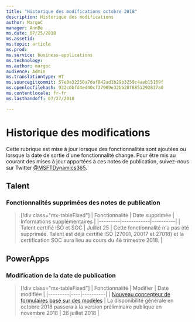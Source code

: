 ```yaml
---
title: "Historique des modifications octobre 2018"
description: Historique des modifications
author: MargoC
manager: AnnBe
ms.date: 07/25/2018
ms.assetid: 
ms.topic: article
ms.prod: 
ms.service: business-applications
ms.technology: 
ms.author: margoc
audience: Admin
ms.translationtype: HT
ms.sourcegitcommit: 57e0a32250a7daf842ad1b29b3259c4aeb15169f
ms.openlocfilehash: 932c0bfd4ed40cf37909e32bb28f8851292837a0
ms.contentlocale: fr-fr
ms.lasthandoff: 07/27/2018

---
```

# <a name="change-history"></a>Historique des modifications

Cette rubrique est mise à jour lorsque des fonctionnalités sont ajoutées ou lorsque la date de sortie d'une fonctionnalité change. Pour être mis au courant des mises à jour apportées à ces notes de publication, suivez-nous sur Twitter [@MSFTDynamics365](https://twitter.com/MSFTDynamics365).

<!--### Release-date changes
> [!div class="mx-tableFixed"]
> | Feature | Change | Changed date |
> |---------|------------|----------|
> |         |           |          |

<!--### Feature description changed
> [!div class="mx-tableFixed"]
> | Feature | Date changed |
> |---------|--------------|
> |         |              | 

<!--### Features added to release notes

> [!div class="mx-tableFixed"]
> | Feature | Date added |
> |---------|------------|
> |         |            | 
-->

## <a name="talent"></a>Talent

### <a name="features-removed-from-release-notes"></a>Fonctionnalités supprimées des notes de publication
> [!div class="mx-tableFixed"]
> | Fonctionnalité | Date supprimée | Informations supplémentaires |
> |---------|------------|----------|
> | Talent certifié ISO et SOC        |  Juillet 25          |  Cette fonctionnalité n'a pas été supprimée. Talent est déjà certifié ISO (27001, 20017 et 27018) et la certification SOC aura lieu au cours du 4è trimestre 2018.        |

## <a name="powerapps"></a>PowerApps

### <a name="release-date-changes"></a>Modification de la date de publication
> [!div class="mx-tableFixed"]
> | Fonctionnalité | Modifier | Date modifiée |
> |---------|----|----------|
> | [Nouveau concepteur de formulaires basé sur des modèles](powerapps/new-model-driven-form-designer-preview.md) | La disponibilité générale en octobre 2018 passera à la version préliminaire publique en novembre 2018 | 26 juillet 2018 |

